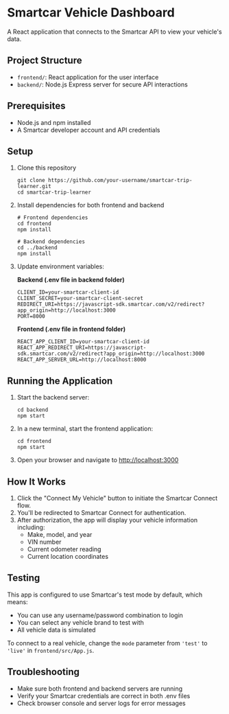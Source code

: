 # Smartcar Vehicle Dashboard

A React application that connects to the Smartcar API to view your vehicle's data.

## Project Structure

- `frontend/`: React application for the user interface
- `backend/`: Node.js Express server for secure API interactions

## Prerequisites

- Node.js and npm installed
- A Smartcar developer account and API credentials

## Setup

1. Clone this repository
   ```
   git clone https://github.com/your-username/smartcar-trip-learner.git
   cd smartcar-trip-learner
   ```

2. Install dependencies for both frontend and backend
   ```
   # Frontend dependencies
   cd frontend
   npm install
   
   # Backend dependencies
   cd ../backend
   npm install
   ```

3. Update environment variables:
   
   **Backend (.env file in backend folder)**
   ```
   CLIENT_ID=your-smartcar-client-id
   CLIENT_SECRET=your-smartcar-client-secret
   REDIRECT_URI=https://javascript-sdk.smartcar.com/v2/redirect?app_origin=http://localhost:3000
   PORT=8000
   ```

   **Frontend (.env file in frontend folder)**
   ```
   REACT_APP_CLIENT_ID=your-smartcar-client-id
   REACT_APP_REDIRECT_URI=https://javascript-sdk.smartcar.com/v2/redirect?app_origin=http://localhost:3000
   REACT_APP_SERVER_URL=http://localhost:8000
   ```

## Running the Application

1. Start the backend server:
   ```
   cd backend
   npm start
   ```

2. In a new terminal, start the frontend application:
   ```
   cd frontend
   npm start
   ```

3. Open your browser and navigate to [http://localhost:3000](http://localhost:3000)

## How It Works

1. Click the "Connect My Vehicle" button to initiate the Smartcar Connect flow.
2. You'll be redirected to Smartcar Connect for authentication.
3. After authorization, the app will display your vehicle information including:
   - Make, model, and year
   - VIN number
   - Current odometer reading
   - Current location coordinates

## Testing

This app is configured to use Smartcar's test mode by default, which means:

- You can use any username/password combination to login
- You can select any vehicle brand to test with
- All vehicle data is simulated

To connect to a real vehicle, change the `mode` parameter from `'test'` to `'live'` in `frontend/src/App.js`.

## Troubleshooting

- Make sure both frontend and backend servers are running
- Verify your Smartcar credentials are correct in both .env files
- Check browser console and server logs for error messages 